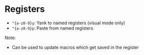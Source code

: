 # Registers

- `"{a-z0-9}y`: Yank to named registers (visual mode only)
- `"{a-z0-9}p`: Paste from named registers

Note:

- Can be used to update macros which get saved in the register
